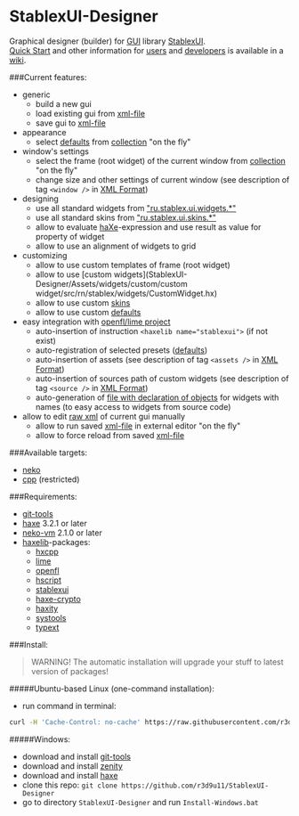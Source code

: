 StablexUI-Designer
=========================

Graphical designer (builder) for [GUI](https://en.wikipedia.org/wiki/Graphical_user_interface) library [StablexUI](https://github.com/RealyUniqueName/StablexUI).<br/>
[Quick Start](https://github.com/r3d9u11/StablexUI-Designer/wiki/Quick-Start) and other information for [users](https://github.com/r3d9u11/StablexUI-Designer/wiki/User's-Guide) and [developers](https://github.com/r3d9u11/StablexUI-Designer/wiki/Developer's-Guide) is available in a [wiki](https://github.com/r3d9u11/StablexUI-Designer/wiki).

###Current features:<br/>
* generic
	* build a new gui
	* load existing gui from [xml-file](http://ui.stablex.ru/doc/#manual/12_XML_based_classes.html)
	* save gui to [xml-file](http://ui.stablex.ru/doc/#manual/12_XML_based_classes.html)
* appearance
	* select [defaults](http://ui.stablex.ru/doc/#manual/07_Presets(Defaults).html) from [collection](StablexUI-Designer/Assets/presets) "on the fly"
* window's settings
	* select the frame (root widget) of the current window from [collection](StablexUI-Designer/Assets/frames) "on the fly"
	* change size and other settings of current window (see description of tag `<window />` in [XML Format](http://www.openfl.org/learn/docs/command-line-tools/project-files/xml-format/))
* designing
	* use all standard widgets from ["ru.stablex.ui.widgets.*"](https://github.com/RealyUniqueName/StablexUI/tree/master/src/ru/stablex/ui/widgets)
	* use all standard skins from ["ru.stablex.ui.skins.*"](https://github.com/RealyUniqueName/StablexUI/tree/master/src/ru/stablex/ui/skins)
	* allow to evaluate [haXe](https://haxe.org/)-expression and use result as value for property of widget
	* allow to use an alignment of widgets to grid
* customizing
	* allow to use custom templates of frame (root widget)
	* allow to use [custom widgets](StablexUI-Designer/Assets/widgets/custom/custom widget/src/rn/stablex/widgets/CustomWidget.hx)
	* allow to use custom [skins](http://ui.stablex.ru/doc/#manual/06_Skin_system.html)
	* allow to use custom [defaults](http://ui.stablex.ru/doc/#manual/07_Presets(Defaults).html)
* easy integration with [openfl/lime project](http://www.openfl.org/learn/docs/command-line-tools/project-files/xml-format/)
	* auto-insertion of instruction `<haxelib name="stablexui">` (if not exist)
	* auto-registration of selected presets ([defaults](http://ui.stablex.ru/doc/#manual/07_Presets(Defaults).html))
	* auto-insertion of assets (see description of tag `<assets />` in [XML Format](http://www.openfl.org/learn/docs/command-line-tools/project-files/xml-format/))
	* auto-insertion of sources path of custom widgets (see description of tag `<source />` in [XML Format](http://www.openfl.org/learn/docs/command-line-tools/project-files/xml-format/))
	* auto-generation of [file with declaration of objects](StablexUI-Designer/Assets/instances) for widgets with names (to easy access to widgets from source code)
* allow to edit [raw xml](http://ui.stablex.ru/doc/#manual/04_Advanced_XML.html) of current gui manually
	* allow to run saved [xml-file](http://ui.stablex.ru/doc/#manual/12_XML_based_classes.html) in external editor "on the fly"
	* allow to force reload from saved [xml-file](http://ui.stablex.ru/doc/#manual/12_XML_based_classes.html)

###Available targets:<br/>
* [neko](http://haxe.org/doc/start/neko)
* [cpp](http://haxe.org/doc/start/cpp) (restricted)

###Requirements:<br/>
* [git-tools](https://git-scm.com/downloads)
* [haxe](https://haxe.org) 3.2.1 or later
* [neko-vm](http://nekovm.org) 2.1.0 or later
* [haxelib](https://lib.haxe.org/)-packages:
	* [hxcpp](https://github.com/HaxeFoundation/hxcpp)
	* [lime](https://github.com/openfl/lime)
	* [openfl](https://github.com/openfl/openfl)
	* [hscript](https://github.com/HaxeFoundation/hscript)
	* [stablexui](https://github.com/RealyUniqueName/StablexUI)
	* [haxe-crypto](https://github.com/soywiz/haxe-crypto)
	* [haxity](https://github.com/r3d9u11/haxe-haxity)
	* [systools](https://github.com/waneck/systools)
	* [typext](https://github.com/r3d9u11/haxe-typext)

###Install:<br/>
> WARNING! The automatic installation will upgrade your stuff to latest version of packages!

#####Ubuntu-based Linux (one-command installation):<br/>
* run command in terminal:
```bash
curl -H 'Cache-Control: no-cache' https://raw.githubusercontent.com/r3d9u11/StablexUI-Designer/master/Install-Linux.sh | bash
```

#####Windows:<br/>
* download and install [git-tools](https://git-scm.com/download/win)
* download and install [zenity](https://github.com/kvaps/zenity-windows/#downloads)
* download and install [haxe](https://haxe.org/download/)
* clone this repo: `git clone https://github.com/r3d9u11/StablexUI-Designer`
* go to directory `StablexUI-Designer` and run `Install-Windows.bat`
